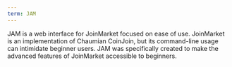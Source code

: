 ```yaml
---
term: JAM
---
```


JAM is a web interface for JoinMarket focused on ease of use. JoinMarket is an implementation of Chaumian CoinJoin, but its command-line usage can intimidate beginner users. JAM was specifically created to make the advanced features of JoinMarket accessible to beginners.
